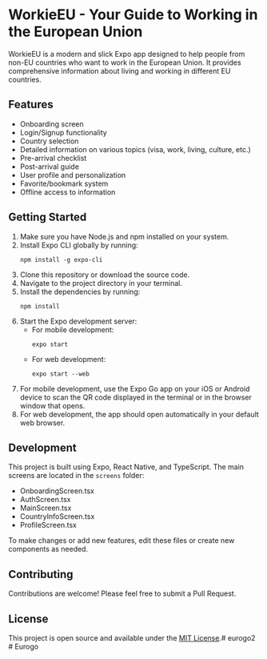# WorkieEU - Your Guide to Working in the European Union

WorkieEU is a modern and slick Expo app designed to help people from non-EU countries who want to work in the European Union. It provides comprehensive information about living and working in different EU countries.

## Features

- Onboarding screen
- Login/Signup functionality
- Country selection
- Detailed information on various topics (visa, work, living, culture, etc.)
- Pre-arrival checklist
- Post-arrival guide
- User profile and personalization
- Favorite/bookmark system
- Offline access to information

## Getting Started

1. Make sure you have Node.js and npm installed on your system.
2. Install Expo CLI globally by running:
   ```
   npm install -g expo-cli
   ```
3. Clone this repository or download the source code.
4. Navigate to the project directory in your terminal.
5. Install the dependencies by running:
   ```
   npm install
   ```
6. Start the Expo development server:
   - For mobile development:
     ```
     expo start
     ```
   - For web development:
     ```
     expo start --web
     ```
7. For mobile development, use the Expo Go app on your iOS or Android device to scan the QR code displayed in the terminal or in the browser window that opens.
8. For web development, the app should open automatically in your default web browser.

## Development

This project is built using Expo, React Native, and TypeScript. The main screens are located in the `screens` folder:

- OnboardingScreen.tsx
- AuthScreen.tsx
- MainScreen.tsx
- CountryInfoScreen.tsx
- ProfileScreen.tsx

To make changes or add new features, edit these files or create new components as needed.

## Contributing

Contributions are welcome! Please feel free to submit a Pull Request.

## License

This project is open source and available under the [MIT License](LICENSE).#   e u r o g o 2  
 #   E u r o g o  
 